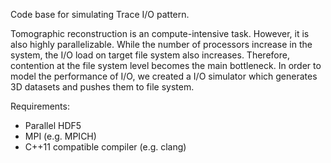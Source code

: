 Code base for simulating Trace I/O pattern.

Tomographic reconstruction is an compute-intensive task. However, it is also highly parallelizable. While the number of processors increase in the system, the I/O load on target file system also increases. Therefore, contention at the file system level becomes the main bottleneck. In order to model the performance of I/O, we created a I/O simulator which generates 3D datasets and pushes them to file system.

Requirements:
- Parallel HDF5
- MPI (e.g. MPICH)
- C++11 compatible compiler (e.g. clang)
